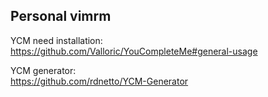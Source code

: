 ## Personal vimrm

YCM need installation:  
https://github.com/Valloric/YouCompleteMe#general-usage

YCM generator:  
https://github.com/rdnetto/YCM-Generator

